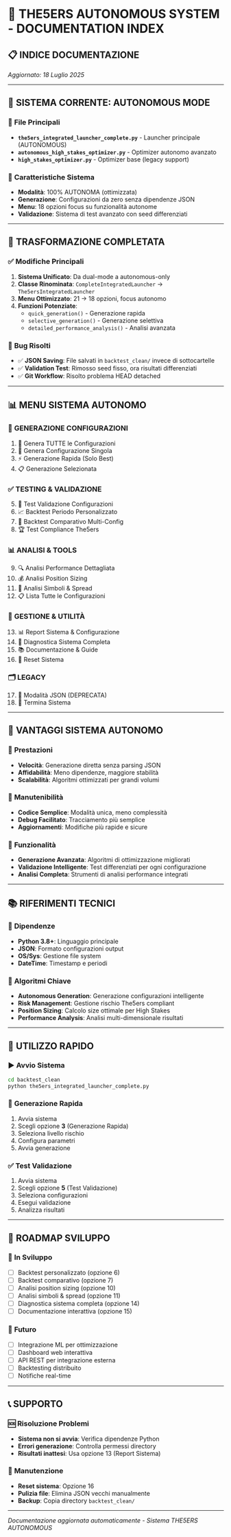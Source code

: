 # 🎯 THE5ERS AUTONOMOUS SYSTEM - DOCUMENTATION INDEX

## 📋 **INDICE DOCUMENTAZIONE**
*Aggiornato: 18 Luglio 2025*

---

## 🚀 **SISTEMA CORRENTE: AUTONOMOUS MODE**

### 📁 **File Principali**
- **`the5ers_integrated_launcher_complete.py`** - Launcher principale (AUTONOMOUS)
- **`autonomous_high_stakes_optimizer.py`** - Optimizer autonomo avanzato
- **`high_stakes_optimizer.py`** - Optimizer base (legacy support)

### 🎯 **Caratteristiche Sistema**
- **Modalità**: 100% AUTONOMA (ottimizzata)
- **Generazione**: Configurazioni da zero senza dipendenze JSON
- **Menu**: 18 opzioni focus su funzionalità autonome
- **Validazione**: Sistema di test avanzato con seed differenziati

---

## 🔧 **TRASFORMAZIONE COMPLETATA**

### ✅ **Modifiche Principali**
1. **Sistema Unificato**: Da dual-mode a autonomous-only
2. **Classe Rinominata**: `CompleteIntegratedLauncher` → `The5ersIntegratedLauncher`
3. **Menu Ottimizzato**: 21 → 18 opzioni, focus autonomo
4. **Funzioni Potenziate**:
   - `quick_generation()` - Generazione rapida
   - `selective_generation()` - Generazione selettiva
   - `detailed_performance_analysis()` - Analisi avanzata

### 🐛 **Bug Risolti**
- ✅ **JSON Saving**: File salvati in `backtest_clean/` invece di sottocartelle
- ✅ **Validation Test**: Rimosso seed fisso, ora risultati differenziati
- ✅ **Git Workflow**: Risolto problema HEAD detached

---

## 📊 **MENU SISTEMA AUTONOMO**

### 🎯 **GENERAZIONE CONFIGURAZIONI**
1. 🚀 Genera TUTTE le Configurazioni
2. 🎲 Genera Configurazione Singola
3. ⚡ Generazione Rapida (Solo Best)
4. 📋 Generazione Selezionata

### ✅ **TESTING & VALIDAZIONE**
5. 🔄 Test Validazione Configurazioni
6. 📈 Backtest Periodo Personalizzato
7. 🚀 Backtest Comparativo Multi-Config
8. 🏆 Test Compliance The5ers

### 📊 **ANALISI & TOOLS**
9. 🔍 Analisi Performance Dettagliata
10. 💰 Analisi Position Sizing
11. 🎯 Analisi Simboli & Spread
12. 📋 Lista Tutte le Configurazioni

### 🔧 **GESTIONE & UTILITÀ**
13. 📊 Report Sistema & Configurazione
14. 🔬 Diagnostica Sistema Completa
15. 📚 Documentazione & Guide
16. 🔧 Reset Sistema

### 🗂️ **LEGACY**
17. 📁 Modalità JSON (DEPRECATA)
18. 👋 Termina Sistema

---

## 🎯 **VANTAGGI SISTEMA AUTONOMO**

### 🚀 **Prestazioni**
- **Velocità**: Generazione diretta senza parsing JSON
- **Affidabilità**: Meno dipendenze, maggiore stabilità
- **Scalabilità**: Algoritmi ottimizzati per grandi volumi

### 🔧 **Manutenibilità**
- **Codice Semplice**: Modalità unica, meno complessità
- **Debug Facilitato**: Tracciamento più semplice
- **Aggiornamenti**: Modifiche più rapide e sicure

### 🎯 **Funzionalità**
- **Generazione Avanzata**: Algoritmi di ottimizzazione migliorati
- **Validazione Intelligente**: Test differenziati per ogni configurazione
- **Analisi Completa**: Strumenti di analisi performance integrati

---

## 📚 **RIFERIMENTI TECNICI**

### 🔗 **Dipendenze**
- **Python 3.8+**: Linguaggio principale
- **JSON**: Formato configurazioni output
- **OS/Sys**: Gestione file system
- **DateTime**: Timestamp e periodi

### 🎯 **Algoritmi Chiave**
- **Autonomous Generation**: Generazione configurazioni intelligente
- **Risk Management**: Gestione rischio The5ers compliant
- **Position Sizing**: Calcolo size ottimale per High Stakes
- **Performance Analysis**: Analisi multi-dimensionale risultati

---

## 🚀 **UTILIZZO RAPIDO**

### ▶️ **Avvio Sistema**
```bash
cd backtest_clean
python the5ers_integrated_launcher_complete.py
```

### 🎯 **Generazione Rapida**
1. Avvia sistema
2. Scegli opzione **3** (Generazione Rapida)
3. Seleziona livello rischio
4. Configura parametri
5. Avvia generazione

### ✅ **Test Validazione**
1. Avvia sistema
2. Scegli opzione **5** (Test Validazione)
3. Seleziona configurazioni
4. Esegui validazione
5. Analizza risultati

---

## 🎯 **ROADMAP SVILUPPO**

### 🚧 **In Sviluppo**
- [ ] Backtest personalizzato (opzione 6)
- [ ] Backtest comparativo (opzione 7)
- [ ] Analisi position sizing (opzione 10)
- [ ] Analisi simboli & spread (opzione 11)
- [ ] Diagnostica sistema completa (opzione 14)
- [ ] Documentazione interattiva (opzione 15)

### 🔮 **Futuro**
- [ ] Integrazione ML per ottimizzazione
- [ ] Dashboard web interattiva
- [ ] API REST per integrazione esterna
- [ ] Backtesting distribuito
- [ ] Notifiche real-time

---

## 📞 **SUPPORTO**

### 🆘 **Risoluzione Problemi**
- **Sistema non si avvia**: Verifica dipendenze Python
- **Errori generazione**: Controlla permessi directory
- **Risultati inattesi**: Usa opzione 13 (Report Sistema)

### 🔧 **Manutenzione**
- **Reset sistema**: Opzione 16
- **Pulizia file**: Elimina JSON vecchi manualmente
- **Backup**: Copia directory `backtest_clean/`

---

*Documentazione aggiornata automaticamente - Sistema THE5ERS AUTONOMOUS*
